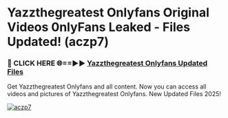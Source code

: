 # Yazzthegreatest Onlyfans Original Videos 0nlyFans Leaked - Files Updated! (aczp7)

<h3>🔴 CLICK HERE 🌐==►► <a href="https://tinyurl.com/ehrbuxhb" rel="nofollow">Yazzthegreatest Onlyfans Updated Files</a></h3>

Get Yazzthegreatest Onlyfans and all content. Now you can access all videos and pictures of Yazzthegreatest Onlyfans. New Updated Files 2025!

[![aczp7](https://i.imgur.com/lVYEuWS.gif)](https://tinyurl.com/ehrbuxhb)
